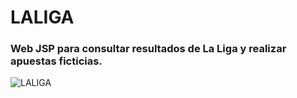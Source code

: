 # LALIGA
### Web JSP para consultar resultados de La Liga y realizar apuestas ficticias.

![LALIGA](https://www.alexisabel.com/laliga.png)
